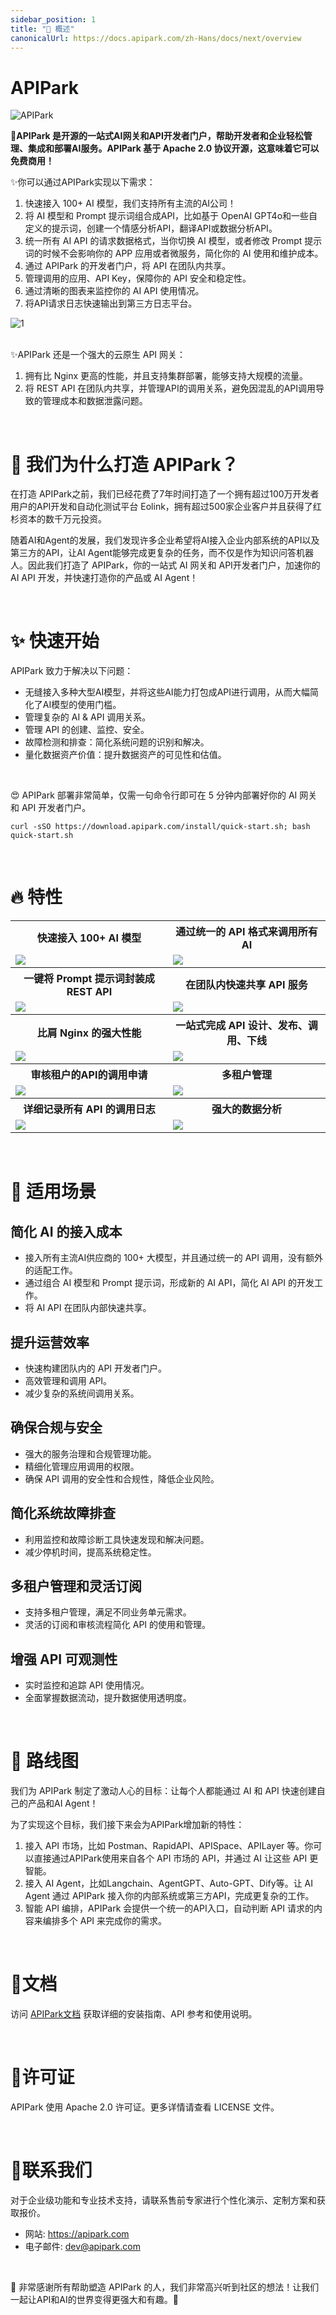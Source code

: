 ```yaml
---
sidebar_position: 1
title: "🦄 概述"
canonicalUrl: https://docs.apipark.com/zh-Hans/docs/next/overview
---
```


# APIPark
![APIPark](images/Banner.png)

**🦄APIPark 是开源的一站式AI网关和API开发者门户，帮助开发者和企业轻松管理、集成和部署AI服务。APIPark 基于 Apache 2.0 协议开源，这意味着它可以免费商用！**

✨你可以通过APIPark实现以下需求：
1. 快速接入 100+ AI 模型，我们支持所有主流的AI公司！
2. 将 AI 模型和 Prompt 提示词组合成API，比如基于 OpenAI GPT4o和一些自定义的提示词，创建一个情感分析API，翻译API或数据分析API。
3. 统一所有 AI API 的请求数据格式，当你切换 AI 模型，或者修改 Prompt 提示词的时候不会影响你的 APP 应用或者微服务，简化你的 AI 使用和维护成本。
4. 通过 APIPark 的开发者门户，将 API 在团队内共享。
5. 管理调用的应用、API Key，保障你的 API 安全和稳定性。
6. 通过清晰的图表来监控你的 AI API 使用情况。
7. 将API请求日志快速输出到第三方日志平台。

![<br/> 1](images/2024-10-26/2f3a9b53d1b32c3f26339d8bbb58640db92f6e670e530ee673fad168537423ca.png)  
<br/>

✨APIPark 还是一个强大的云原生 API 网关：
1. 拥有比 Nginx 更高的性能，并且支持集群部署，能够支持大规模的流量。
2. 将 REST API 在团队内共享，并管理API的调用关系，避免因混乱的API调用导致的管理成本和数据泄露问题。

<br/>

# 💌 我们为什么打造 APIPark？
在打造 APIPark之前，我们已经花费了7年时间打造了一个拥有超过100万开发者用户的API开发和自动化测试平台 Eolink，拥有超过500家企业客户并且获得了红杉资本的数千万元投资。

随着AI和Agent的发展，我们发现许多企业希望将AI接入企业内部系统的API以及第三方的API，让AI Agent能够完成更复杂的任务，而不仅是作为知识问答机器人。因此我们打造了 APIPark，你的一站式 AI 网关和 API开发者门户，加速你的 AI API 开发，并快速打造你的产品或 AI Agent！

<br/>


# ✨ 快速开始
APIPark 致力于解决以下问题：
- 无缝接入多种大型AI模型，并将这些AI能力打包成API进行调用，从而大幅简化了AI模型的使用门槛。
- 管理复杂的 AI & API 调用关系。
- 管理 API 的创建、监控、安全。
- 故障检测和排查：简化系统问题的识别和解决。
- 量化数据资产价值：提升数据资产的可见性和估值。


<br/>

😍 APIPark 部署非常简单，仅需一句命令行即可在 5 分钟内部署好你的 AI 网关和 API 开发者门户。

```
curl -sSO https://download.apipark.com/install/quick-start.sh; bash quick-start.sh
```

<br/>

# 🔥 特性
<table>
  <tr>
    <th>
      快速接入 100+ AI 模型
    </th>
    <th>
      通过统一的 API 格式来调用所有 AI
    </th>

  </tr>

  <tr>
    <td width="50%">
        <img src="https://apipark.com/wp-content/uploads/2024/10/AI-Gateway.png" />
    </td>
    <td width="50%">
        <img src="https://apipark.com/wp-content/uploads/2024/10/Unified-API.png" />
    </td>
  </tr>

  <tr>
    <th>
      一键将 Prompt 提示词封装成 REST API
    </th>
    <th>
     在团队内快速共享 API 服务
    </th>

  </tr>

  <tr>
    <td width="50%">
        <img src="https://apipark.com/wp-content/uploads/2024/10/Prompt-template.png" />
    </td>
    <td width="50%">
        <img src="https://apipark.com/wp-content/uploads/2024/10/developer-portal.png" />
    </td>
  </tr>

  <tr>
    <th>
      比肩 Nginx 的强大性能
    </th>
    <th>
      一站式完成 API 设计、发布、调用、下线
    </th>

  </tr>

  <tr>
    <td width="50%">
        <img src="https://apipark.com/wp-content/uploads/2024/10/hyper-performance.png" />
    </td>
    <td width="50%">
        <img src="https://apipark.com/wp-content/uploads/2024/08/Life-Cycle.png" />
    </td>
  </tr>

  <tr>
    <th>
      审核租户的API的调用申请
    </th>
    <th>
      多租户管理
    </th>
  </tr>

  <tr>
    <td width="50%">
            <img src="https://apipark.com/wp-content/uploads/2024/08/Application.png" />
    </td>
    <td width="50%">
        <img src="https://apipark.com/wp-content/uploads/2024/08/Multi-tenant.png" />
    </td>
  </tr>

  <tr>
    <th>
      详细记录所有 API 的调用日志
    </th>
    <th>
      强大的数据分析
    </th>
  </tr>

  <tr>
    <td width="50%">
        <img src="https://apipark.com/wp-content/uploads/2024/08/Chart-1.png" />
    </td>
    <td width="50%">
            <img src="https://apipark.com/wp-content/uploads/2024/08/Chart.png" />
    </td>
  </tr>

</table>


<br/>

# 🚀 适用场景
## 简化 AI 的接入成本
  - 接入所有主流AI供应商的 100+ 大模型，并且通过统一的 API 调用，没有额外的适配工作。
  - 通过组合 AI 模型和 Prompt 提示词，形成新的 AI API，简化 AI API 的开发工作。
  - 将 AI API 在团队内部快速共享。

## 提升运营效率
  - 快速构建团队内的 API 开发者门户。
  - 高效管理和调用 API。
  - 减少复杂的系统间调用关系。

## 确保合规与安全
  - 强大的服务治理和合规管理功能。
  - 精细化管理应用调用的权限。
  - 确保 API 调用的安全性和合规性，降低企业风险。

## 简化系统故障排查
  - 利用监控和故障诊断工具快速发现和解决问题。
  - 减少停机时间，提高系统稳定性。

## 多租户管理和灵活订阅
  - 支持多租户管理，满足不同业务单元需求。
  - 灵活的订阅和审核流程简化 API 的使用和管理。

## 增强 API 可观测性
  - 实时监控和追踪 API 使用情况。
  - 全面掌握数据流动，提升数据使用透明度。

<br/>


# 🚩 路线图
我们为 APIPark 制定了激动人心的目标：让每个人都能通过 AI 和 API 快速创建自己的产品和AI Agent！

为了实现这个目标，我们接下来会为APIPark增加新的特性：
1. 接入 API 市场，比如 Postman、RapidAPI、APISpace、APILayer 等。你可以直接通过APIPark使用来自各个 API 市场的 API，并通过 AI 让这些 API 更智能。
2. 接入 AI Agent，比如Langchain、AgentGPT、Auto-GPT、Dify等。让 AI Agent 通过 APIPark 接入你的内部系统或第三方API，完成更复杂的工作。
3. 智能 API 编排，APIPark 会提供一个统一的API入口，自动判断 API 请求的内容来编排多个 API 来完成你的需求。


<br/>

# 📕文档
访问 [APIPark文档](https://docs.apipark.com/docs/install) 获取详细的安装指南、API 参考和使用说明。

<br/>

# 🧾许可证
APIPark 使用 Apache 2.0 许可证。更多详情请查看 LICENSE 文件。


<br/>

# 💌联系我们
对于企业级功能和专业技术支持，请联系售前专家进行个性化演示、定制方案和获取报价。

- 网站: https://apipark.com
- 电子邮件: dev@apipark.com

<br/>

🙏 非常感谢所有帮助塑造 APIPark 的人，我们非常高兴听到社区的想法！让我们一起让API和AI的世界变得更强大和有趣。🎉

